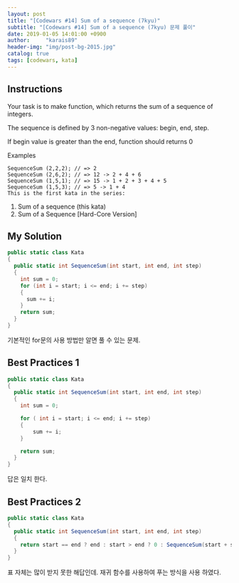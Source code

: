 ```yaml
---
layout: post
title: "[Codewars #14] Sum of a sequence (7kyu)"
subtitle: "[Codewars #14] Sum of a sequence (7kyu) 문제 풀이"
date: 2019-01-05 14:01:00 +0900
author:     "karais89"
header-img: "img/post-bg-2015.jpg"
catalog: true
tags: [codewars, kata]
---
```


## Instructions

Your task is to make function, which returns the sum of a sequence of integers.

The sequence is defined by 3 non-negative values: begin, end, step.

If begin value is greater than the end, function should returns 0

Examples
```
SequenceSum (2,2,2); // => 2
SequenceSum (2,6,2); // => 12 -> 2 + 4 + 6
SequenceSum (1,5,1); // => 15 -> 1 + 2 + 3 + 4 + 5
SequenceSum (1,5,3); // => 5 -> 1 + 4
This is the first kata in the series:
```
1) Sum of a sequence (this kata)
2) Sum of a Sequence [Hard-Core Version]

## My Solution

```csharp
public static class Kata 
{
  public static int SequenceSum(int start, int end, int step)
  {
    int sum = 0;
    for (int i = start; i <= end; i += step)
    {
      sum += i;
    }
    return sum;
  }
}
```

기본적인 for문의 사용 방법만 알면 풀 수 있는 문제.

## Best Practices 1

```csharp
public static class Kata
{
  public static int SequenceSum(int start, int end, int step) 
  {
    int sum = 0;

    for ( int i = start; i <= end; i += step)
    {
        sum += i;
    }

    return sum;
  }
}
```

답은 일치 한다.

## Best Practices 2

```csharp
public static class Kata
{
  public static int SequenceSum(int start, int end, int step)
  {
    return start == end ? end : start > end ? 0 : SequenceSum(start + step, end, step) + start;
  }
}
```

표 자체는 많이 받지 못한 해답인데. 재귀 함수를 사용하여 푸는 방식을 사용 하였다.